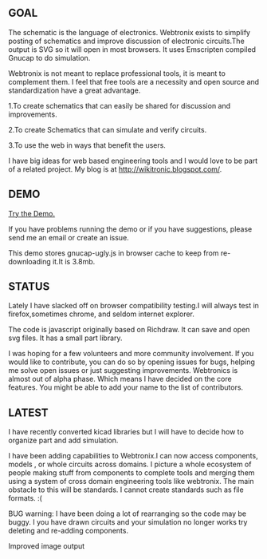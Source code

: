 GOAL
------

The schematic is the language of electronics. Webtronix exists to simplify posting of schematics and improve discussion of electronic circuits.The output is SVG so it will open in most browsers. It uses Emscripten compiled Gnucap to do simulation.

Webtronix is not meant to replace professional tools, it is meant to complement them. I feel that free tools are a necessity and open source and standardization have a great advantage.

1.To create schematics that can easily be shared for discussion and improvements.

2.To create Schematics that can simulate and verify circuits.

3.To use the web in ways that benefit the users.

I have big ideas for web based engineering tools and I would love to be part of a related project. My blog is at http://wikitronic.blogspot.com/.
 
DEMO
------


[Try the Demo.](http://logical.github.io/webtronix/schematic.html) 


If you have problems running the demo or if you have suggestions, please send me an email or create an issue.

This demo stores gnucap-ugly.js in browser cache to keep from re-downloading it.It is 3.8mb.


STATUS 
------

Lately I have slacked off on browser compatibility testing.I will always test in firefox,sometimes chrome, and seldom internet explorer.

The code is javascript originally based on Richdraw. It can save and open svg files. It has a small part library. 

I was hoping for a few volunteers and more community involvement. If you would like to contribute, you can do so by opening issues for bugs, helping me solve open issues or just suggesting improvements. Webtronics is almost out of alpha phase. Which means I have decided on the core features. You might be able to add your name to the list of contributors.

LATEST
------
I have recently converted kicad libraries but I will have to decide how to organize part and add simulation.


I have been adding capabilities to Webtronix.I can now access components, models , or whole circuits across domains. I picture a whole ecosystem of people making stuff from components to complete tools and merging them using a system of cross domain engineering tools like webtronix.
The main obstacle to this will be standards. I cannot create standards such as file formats. :(

BUG warning:
I have been doing a lot of rearranging so the code may be buggy.
I you have drawn circuits and your simulation no longer works try deleting and re-adding components. 
 
 
Improved image output 

